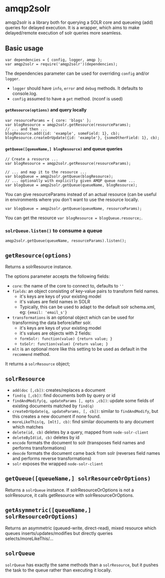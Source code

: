 # amqp2solr
amqp2solr is a library both for querying a SOLR core and queueing (add) queries for delayed execution. 
It is a wrapper, which aims to make delayed/remote execution of solr queries more seamless.

## Basic usage

    var dependencies = { config, logger, amqp };
    var amqp2solr = require('amqp2solr')(dependencies);
    
The dependencies parameter can be used for overriding ``config`` and/or ``logger``.

- ``logger`` should have ``info``, ``error`` and ``debug`` methods. It defaults to console.log.
- ``config`` assumed to have a ``get`` method. (nconf is used)

#### ``getResource(options)`` and query locally

    var resourceParams = { core: 'blogs' };
    var blogResource = amqp2solr.getResource(resourceParams);
    // ... and then ...
    blogResource.add({id: 'example', someField: 1}, cb);
    blogResource.createOrUpdate({id: 'example'}, {someOtherField: 1}, cb);

#### ``getQueue([queueName,] blogResource)`` and queue queries 

    // Create a resource ...
    var blogResource = amqp2solr.getResource(resourceParams);
    
    // ... and map it to the resource ...
    var blogQueue = amqp2solr.getQueue(blogResource);
    // ... optionally with explicitly given AMQP queue name ...
    var blogQueue = amqp2solr.getQueue(queueName, blogResource);
    
You can give resourceParams instead of an actual resource (can be useful in environments where you don't want to use the resource locally.
    
    var blogQueue = amqp2solr.getQueue(queueName, resourceParams);
    
You can get the resource ``var blogResource = blogQueue.resource;``.
### ``solrQueue.listen()`` to consume a queue
    
    amqp2solr.getQueue(queueName, resourceParams).listen(); 

## ``getResource(options)``
Returns a solrResource instance. 

The options parameter accepts the following fields:

- ``core``: the name of the core to connect to, defaults to ``''``
- ``fields``: an object consisting of key-value pairs to transform field names.
  - it's keys are keys of your existing model
  - it's values are field names in SOLR
  - Typically, this can be used to adapt to the default solr schema.xml, eg: ``{email: 'email_s'}``
- ``transformations`` is an optional object which can be used for transforming the data before/after solr.
  - it's keys are keys of your existing model
  - it's values are objects with 2 fields:
  - ``formSolr: function(value) {return value; }``
  - ``toSolr: function(value) {return value; }``
- ``mlt`` is an optional more like this setting to be used as default in the ``recommend`` method.

It returns a ``solrResource`` object;

## ``solrResource``
- ``add(doc [,cb])``: creates/replaces a document
- ``find(q [,cb])``: find documents both by query or id
- ``findAndModify(q, updateParams [, opts ,cb])``: update some fields of existing documents matched by ``find(q)``
- ``createOrUpdate(q, updateParams, [, cb])``: similar to ``findAndModify``, but this creates a new document if none found.
- ``moreLikeThis(q, [mlt], cb)``: find similar documents to any document which matches
- ``delete(id, cb)`` deletes by a query, mapped from ``node-solr-client``
- ``deleteById(id, cb)`` deletes by id
- ``encode`` formats the document to solr (transposes field names and performs transformations)
- ``deocde`` formats the document came back from solr (reverses field names and performs reverse transformations)
- ``solr`` exposes the wrapped ``node-solr-client`` 

## ``getQueue([queueName,] solrResourceOrOptions)``

Returns a ``solrQueue`` instance. If solrResourceOrOptions is not a 
solrResource,
it calls getResource with solrResourceOrOptions.

## ``getAsymmetric([queueName,] solrResourceOrOptions)``

Returns an asymmetric (queued-write, direct-read), mixed resource which queues 
inserts/updates/modifies but directly queries selects/moreLikeThis/... 

## ``solrQueue``

``solrQueue`` has exactly the same methods than a ``solrResource``, but it pushes the task to the queue rather than executing it locally.
